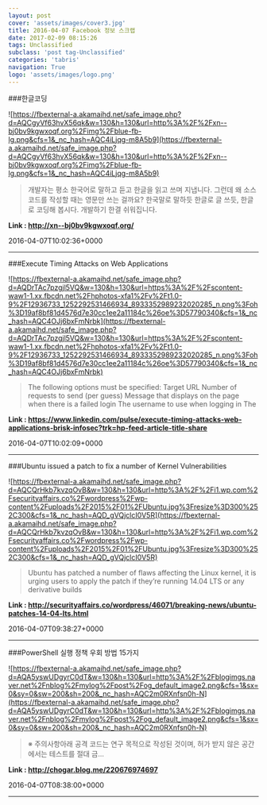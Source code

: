 ```yaml
---
layout: post
cover: 'assets/images/cover3.jpg'
title: 2016-04-07 Facebook 정보 스크랩
date: 2017-02-09 08:15:26
tags: Unclassified
subclass: 'post tag-Unclassified'
categories: 'tabris'
navigation: True
logo: 'assets/images/logo.png'
---
```


###한글코딩

![https://fbexternal-a.akamaihd.net/safe_image.php?d=AQCgyVf63hvX56qk&w=130&h=130&url=http%3A%2F%2Fxn--bj0bv9kgwxoqf.org%2Fimg%2Fblue-fb-lg.png&cfs=1&_nc_hash=AQC4iLjqg-m8A5b9](https://fbexternal-a.akamaihd.net/safe_image.php?d=AQCgyVf63hvX56qk&w=130&h=130&url=http%3A%2F%2Fxn--bj0bv9kgwxoqf.org%2Fimg%2Fblue-fb-lg.png&cfs=1&_nc_hash=AQC4iLjqg-m8A5b9)

>개발자는 평소 한국어로 말하고 듣고 한글을 읽고 쓰며 지냅니다. 그런데 왜 소스코드를 작성할 때는 영문만 쓰는 걸까요? 한국말로 말하듯 한글로 글 쓰듯, 한글로 코딩해 봅시다. 개발하기 한결 쉬워집니다.

**Link : <http://xn--bj0bv9kgwxoqf.org/>**

2016-04-07T10:02:36+0000

---

###Execute Timing Attacks on Web Applications

![https://fbexternal-a.akamaihd.net/safe_image.php?d=AQDrTAc7pzgjl5VQ&w=130&h=130&url=https%3A%2F%2Fscontent-waw1-1.xx.fbcdn.net%2Fhphotos-xfa1%2Fv%2Ft1.0-9%2F12936733_1252292531466934_8933352989232020285_n.png%3Foh%3D19af8bf81d4576d7e30cc1ee2a11184c%26oe%3D57790340&cfs=1&_nc_hash=AQC4OJj6bxFmNrbk](https://fbexternal-a.akamaihd.net/safe_image.php?d=AQDrTAc7pzgjl5VQ&w=130&h=130&url=https%3A%2F%2Fscontent-waw1-1.xx.fbcdn.net%2Fhphotos-xfa1%2Fv%2Ft1.0-9%2F12936733_1252292531466934_8933352989232020285_n.png%3Foh%3D19af8bf81d4576d7e30cc1ee2a11184c%26oe%3D57790340&cfs=1&_nc_hash=AQC4OJj6bxFmNrbk)

>The following options must be specified: Target URL Number of requests to send (per guess) Message that displays on the page when there is a failed login The username to use when logging in The

**Link : <https://www.linkedin.com/pulse/execute-timing-attacks-web-applications-brisk-infosec?trk=hp-feed-article-title-share>**

2016-04-07T10:02:09+0000

---

###Ubuntu issued a patch to fix a number of Kernel Vulnerabilities

![https://fbexternal-a.akamaihd.net/safe_image.php?d=AQCQrHkb7kvzqOvB&w=130&h=130&url=http%3A%2F%2Fi1.wp.com%2Fsecurityaffairs.co%2Fwordpress%2Fwp-content%2Fuploads%2F2015%2F01%2FUbuntu.jpg%3Fresize%3D300%252C300&cfs=1&_nc_hash=AQD_gVQjclcI0V5R](https://fbexternal-a.akamaihd.net/safe_image.php?d=AQCQrHkb7kvzqOvB&w=130&h=130&url=http%3A%2F%2Fi1.wp.com%2Fsecurityaffairs.co%2Fwordpress%2Fwp-content%2Fuploads%2F2015%2F01%2FUbuntu.jpg%3Fresize%3D300%252C300&cfs=1&_nc_hash=AQD_gVQjclcI0V5R)

>Ubuntu has patched a number of flaws affecting the Linux kernel, it is urging users to apply the patch if they’re running 14.04 LTS or any derivative builds

**Link : <http://securityaffairs.co/wordpress/46071/breaking-news/ubuntu-patches-14-04-lts.html>**

2016-04-07T09:38:27+0000

---

###PowerShell 실행 정책 우회 방법 15가지

![https://fbexternal-a.akamaihd.net/safe_image.php?d=AQA5yswUDgyrC0dT&w=130&h=130&url=http%3A%2F%2Fblogimgs.naver.net%2Fnblog%2Fmylog%2Fpost%2Fog_default_image2.png&cfs=1&sx=0&sy=0&sw=200&sh=200&_nc_hash=AQC2m0RXnfsn0h-N](https://fbexternal-a.akamaihd.net/safe_image.php?d=AQA5yswUDgyrC0dT&w=130&h=130&url=http%3A%2F%2Fblogimgs.naver.net%2Fnblog%2Fmylog%2Fpost%2Fog_default_image2.png&cfs=1&sx=0&sy=0&sw=200&sh=200&_nc_hash=AQC2m0RXnfsn0h-N)

>※ 주의사항아래 공격 코드는 연구 목적으로 작성된 것이며, 허가 받지 않은 공간에서는 테스트를 절대 금...

**Link : <http://chogar.blog.me/220676974697>**

2016-04-07T08:38:00+0000

---


